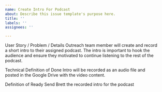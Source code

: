 ```yaml
---
name: Create Intro For Podcast
about: Describe this issue template's purpose here.
title: ''
labels: ''
assignees: ''

---
```


User Story / Problem / Details
Outreach team member will create and record a short intro to their assigned podcast. The intro is important to hook the audience and ensure they motivated to continue listening to the rest of the podcast.

Technical Definition of Done
Intro will be recorded as an audio file and posted in the Google Drive with the video content.

Definition of Ready
Send Brett the recorded intro for the podcast

